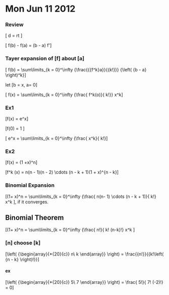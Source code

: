 # Mon Jun 11 2012

### Review 

\[ d = rt \]

\[ f(b) - f(a) = (b - a) f'\]


### Tayer expansion of \[f\] about \[a\]
\[ f(b) = \sum\limits_{k = 0}^\infty  {\frac{{{f^k}a}}{{k!}}} {\left( {b - a} \right)^k}\]

let \[b = x, a= 0\]

\[ f(x) = \sum\limits_{k = 0}^\infty {\frac{ f^k(o)}{ k!}} x^k\]


### Ex1

\[f(x) = e^x\]

\[f(0) = 1 \]

\[ e^x = \sum\limits_{k = 0}^\infty {\frac{ x^k}{ k!}\]


### Ex2

\[f(x) = (1 +x)^n\]

\[f^k (x) = n(n - 1)(n - 2) \cdots (n - k + 1)(1 + x)^{n - k}\]


### Binomial Expansion
\[(1+ x)^n = \sum\limits_{k = 0}^\infty {\frac{ n(n- 1) \cdots (n - k + 1)}{ k!} x^k \], if it converges. 

## Binomial Theorem
\[(1+ x)^n = \sum\limits_{k = 0}^\infty {\frac{ n!}{ k! (n-k)!} x^k \]

### \[n\] choose \[k\]
\[\left( {\begin{array}{*{20}{c}}
n\\
k
\end{array}} \right) = \frac{{n!}}{{k!\left( {n - k} \right)!}}\]

#### ex

\[\left( {\begin{array}{*{20}{c}}
5\\
7
\end{array}} \right) = \frac{ 5!}{ 7! (-2)!} = 0\]